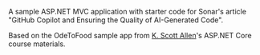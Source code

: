 A sample ASP.NET MVC application with starter code for Sonar's article "GitHub Copilot and Ensuring the Quality of AI-Generated Code".

Based on the OdeToFood sample app from [K. Scott Allen](https://odetocode.com/)'s ASP.NET Core course materials.